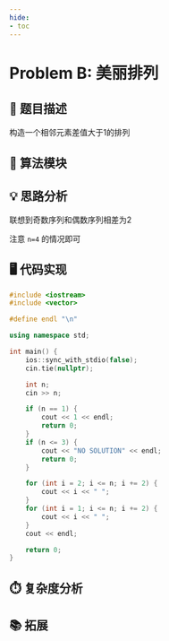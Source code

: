 ```yaml
---
hide:
- toc 
---
```


# Problem B: 美丽排列 

## 📝 题目描述

构造一个相邻元素差值大于1的排列

## 🔑 算法模块

## 💡 思路分析
联想到奇数序列和偶数序列相差为2

注意 `n=4` 的情况即可

## 🖥️ 代码实现

```cpp
#include <iostream>
#include <vector>

#define endl "\n"

using namespace std;

int main() {
    ios::sync_with_stdio(false);
    cin.tie(nullptr);

    int n;
    cin >> n;

    if (n == 1) {
        cout << 1 << endl;
        return 0;
    }
    if (n <= 3) {
        cout << "NO SOLUTION" << endl;
        return 0;
    }

    for (int i = 2; i <= n; i += 2) {
        cout << i << " ";
    }
    for (int i = 1; i <= n; i += 2) {
        cout << i << " ";
    }
    cout << endl;

    return 0;
}
```

## ⏱️ 复杂度分析

## 📚 拓展

